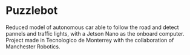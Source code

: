 # Puzzlebot
Reduced model of autonomous car able to follow the road and detect pannels and traffic lights, with a Jetson Nano as the onboard computer.
Project made in Tecnologico de Monterrey with the collaboration of Manchester Robotics. 

